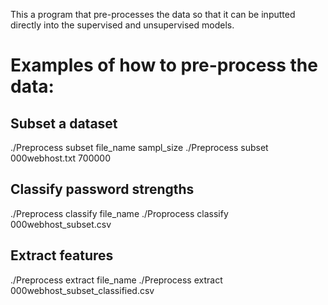 This a program that pre-processes the data so that it can be inputted directly into the supervised and unsupervised models. 

# Examples of how to pre-process the data:

## Subset a dataset

./Preprocess subset file_name sampl_size
./Preprocess subset 000webhost.txt 700000

## Classify password strengths

./Preprocess classify file_name
./Proprocess classify 000webhost_subset.csv

## Extract features

./Preprocess extract file_name
./Preprocess extract 000webhost_subset_classified.csv
